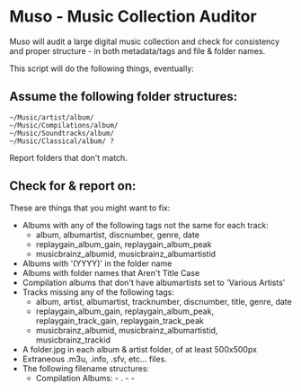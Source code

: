 # Muso - Music Collection Auditor

Muso will audit a large digital music collection and check for consistency and proper structure - in both metadata/tags and file & folder names.

This script will do the following things, eventually:

## Assume the following folder structures:

	~/Music/artist/album/
	~/Music/Compilations/album/
	~/Music/Soundtracks/album/
	~/Music/Classical/album/ ?


Report folders that don't match.

## Check for & report on:

These are things that you might want to fix:

* Albums with any of the following tags not the same for each track:
	* album, albumartist, discnumber, genre, date
	* replaygain_album_gain, replaygain_album_peak
	* musicbrainz_albumid, musicbrainz_albumartistid
* Albums with '(YYYY)' in the folder name
* Albums with folder names that Aren't Title Case
* Compilation albums that don't have albumartists set to 'Various Artists'
* Tracks missing any of the following tags:
	* album, artist, albumartist, tracknumber, discnumber, title, genre, date
	* replaygain_album_gain, replaygain_album_peak, replaygain_track_gain, replaygain_track_peak
	* musicbrainz_albumid, musicbrainz_albumartistid, musicbrainz_trackid
* A folder.jpg in each album & artist folder, of at least 500x500px
* Extraneous .m3u, .info, .sfv, etc... files.
* The following filename structures:
	* Compilation Albums: <album> - <discnumber>.<tracknumber> - <artist> - <title>.ext
	* Regular Albums:     <artist> - <album> - <discnumber>.<tracknumber> - <title>.ext
* Genre issues:
	* Genre's with small number of tracks/ one track/ablum in
	* Unknown genre's/malformed genre tags

## Report on:

These are more statistical/informational:

* Total numbers of: tracks, albums, artists, genre's, total collection size in GB
* Breakdown of file formats: mp3/flac/ogg/etc
* Breakdown of bitrates for mp3/ogg/etc
* Most/least represented:
	* Artist, Genre
